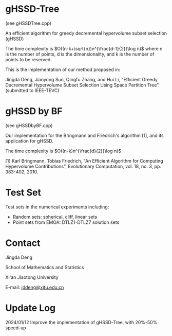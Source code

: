 # gHSSD-Tree
(see gHSSDTree.cpp)

An efficient algorithm for greedy decremental hypervolume subset selection (gHSSD)

The time complexity is $O((n-k+\sqrt{n})n^{\frac{d-1}{2}}\log n)$ where n is the number of points, d is the dimensionality, and k is the number of points to be reserved.

This is the implementation of our method proposed in:

Jingda Deng, Jianyong Sun, Qingfu Zhang, and Hui Li, "Efficient Greedy Decremental Hypervolume Subset Selection
Using Space Partition Tree" (submitted to IEEE-TEVC)

# gHSSD by BF
(see gHSSDbyBF.cpp)

Our implementation for the Bringmann and Friedrich's algorithm [1], and its application for gHSSD.

The time complexity is $O((n-k)n^{\frac{d}{2}}\log n)$

[1] Karl Bringmann, Tobias Friedrich, "An Efficient Algorithm for Computing Hypervolume Contributions", Evolutionary Computation, vol. 18, no. 3, pp. 383-402, 2010.

# Test Set
Test sets in the numerical experiments including:
  - Random sets: spherical, cliff, linear sets
  - Point sets from EMOA: DTLZ1-DTLZ7 solution sets

# Contact
Jingda Deng

School of Mathematics and Statistics

Xi'an Jiaotong University

E-mail: jddeng@xjtu.edu.cn

# Update Log
2024/01/12 Improve the implementation of gHSSD-Tree, with 20%-50% speed-up
